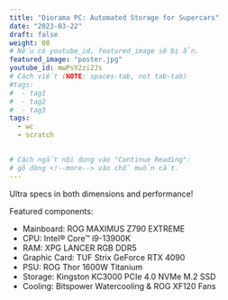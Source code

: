 ```yaml
---
title: "Diorama PC: Automated Storage for Supercars"
date: "2023-03-22"
draft: false
weight: 08
# Nếu có youtube_id, featured_image sẽ bị ẩn.
featured_image: "poster.jpg"
youtube_id: mwPsY2zi2Js
# Cách viết (NOTE: spaces-tab, not tab-tab)
#tags:
#  - tag1
#  - tag2
#  - tag3
tags:
  - wc
  - scratch
 

# Cách ngắt nội dung vào "Continue Reading":
# gõ dòng <!--more--> vào chỗ muốn cắt.
---
```

Ultra specs in both dimensions and performance!
<!--more-->
Featured components:
- Mainboard: ROG MAXIMUS Z790 EXTREME
- CPU: Intel® Core™ i9-13900K
- RAM: XPG LANCER RGB DDR5
- Graphic Card: TUF Strix GeForce RTX 4090
- PSU: ROG Thor 1600W Titanium
- Storage: Kingston KC3000 PCIe 4.0 NVMe M.2 SSD
- Cooling: Bitspower Watercooling & ROG XF120 Fans